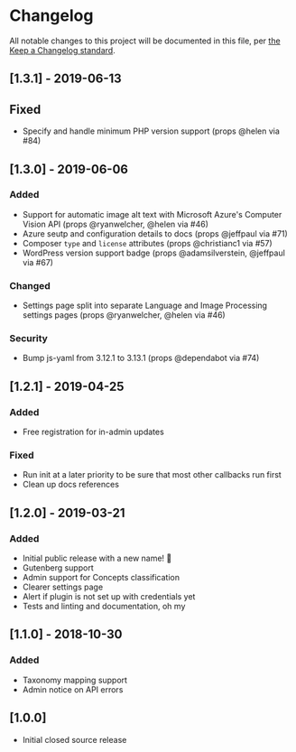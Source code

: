 # Changelog

All notable changes to this project will be documented in this file, per [the Keep a Changelog standard](http://keepachangelog.com/).

## [1.3.1] - 2019-06-13
## Fixed
- Specify and handle minimum PHP version support (props @helen via #84)

## [1.3.0] - 2019-06-06
### Added
- Support for automatic image alt text with Microsoft Azure's Computer Vision API (props @ryanwelcher, @helen via #46)
- Azure seutp and configuration details to docs (props @jeffpaul via #71)
- Composer `type` and `license` attributes (props @christianc1 via #57)
- WordPress version support badge (props @adamsilverstein, @jeffpaul via #67)

### Changed
- Settings page split into separate Language and Image Processing settings pages (props @ryanwelcher, @helen via #46)

### Security
- Bump js-yaml from 3.12.1 to 3.13.1 (props @dependabot via #74)

## [1.2.1] - 2019-04-25
### Added
- Free registration for in-admin updates

### Fixed
- Run init at a later priority to be sure that most other callbacks run first
- Clean up docs references

## [1.2.0] - 2019-03-21
### Added
- Initial public release with a new name! 🎉
- Gutenberg support
- Admin support for Concepts classification
- Clearer settings page
- Alert if plugin is not set up with credentials yet
- Tests and linting and documentation, oh my

## [1.1.0] - 2018-10-30
### Added
- Taxonomy mapping support
- Admin notice on API errors

## [1.0.0]
- Initial closed source release
